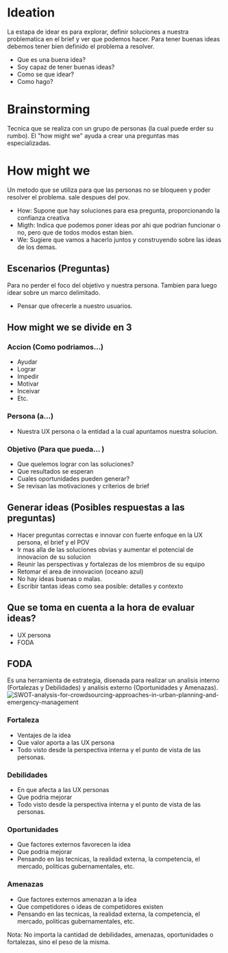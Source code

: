 # Ideation
La estapa de idear es para explorar, definir soluciones a nuestra problematica en el brief y ver que podemos hacer. Para tener buenas ideas debemos tener bien definido el problema a resolver.
- Que es una buena idea? 
- Soy capaz de tener buenas ideas? 
- Como se que idear? 
- Como hago? 

# Brainstorming
Tecnica que se realiza con un grupo de personas (la cual puede erder su rumbo). El "how might we" ayuda a crear una preguntas mas especializadas.

# How might we
Un metodo que se utiliza para que las personas no se bloqueen y poder resolver el problema. sale despues del pov.
- How: Supone que hay soluciones para esa pregunta, proporcionando la confianza creativa 
- Migth: Indica que podemos poner ideas por ahi que podrian funcionar o no, pero que de todos modos estan bien.
- We: Sugiere que vamos a hacerlo juntos y construyendo sobre las ideas de los demas.

## Escenarios (Preguntas)
Para no perder el foco del objetivo y nuestra persona. Tambien para luego idear sobre un marco delimitado.

- Pensar que ofrecerle a nuestro usuarios.

## How might we se divide en 3 

### Accion (Como podriamos...)
-  Ayudar 
- Lograr
- Impedir
- Motivar
- Inceivar
- Etc.

### Persona (a...)
- Nuestra UX persona o la entidad a la cual apuntamos nuestra solucion.

### Objetivo (Para que pueda... )
- Que quelemos lograr con las soluciones? 
- Que resultados se esperan 
- Cuales oportunidades pueden generar? 
- Se revisan las motivaciones y criterios de brief

## Generar ideas (Posibles respuestas a las preguntas)
- Hacer preguntas correctas e innovar con fuerte enfoque en la UX persona, el brief y el POV 
- Ir mas alla de las soluciones obvias y aumentar el potencial de innovacion de su solucion
- Reunir las perspectivas y fortalezas de los miembros de su equipo
- Retomar el area de innovacion (oceano azul)
- No hay ideas buenas o malas.
- Escribir tantas ideas como sea posible: detalles y contexto

## Que se toma en cuenta a la hora de evaluar ideas? 
- UX persona 
- FODA 

## FODA 
Es una herramienta de estrategia, disenada para realizar un analisis interno (Fortalezas y Debilidades) y analisis externo (Oportunidades y Amenazas).
![SWOT-analysis-for-crowdsourcing-approaches-in-urban-planning-and-emergency-management](https://user-images.githubusercontent.com/41870089/227038248-a6855d49-fdcd-472e-8582-d1a9ba546c7f.png)

### Fortaleza
- Ventajes de la idea
- Que valor aporta a las UX persona
- Todo visto desde la perspectiva interna y el punto de vista de las personas.

### Debilidades
- En que afecta a las UX personas 
- Que podria mejorar
- Todo visto desde la perspectiva interna y el punto de vista de las personas.

### Oportunidades 
- Que factores externos favorecen la idea 
- Que podria mejorar 
- Pensando en las tecnicas, la realidad externa, la competencia, el mercado, politicas gubernamentales, etc.

### Amenazas 
- Que factores externos amenazan a la idea 
- Que competidores o ideas de competidores existen 
- Pensando en las tecnicas, la realidad externa, la competencia, el mercado, politicas gubernamentales, etc.

Nota: No importa la cantidad de debilidades, amenazas, oportunidades o fortalezas, sino el peso de la misma.
